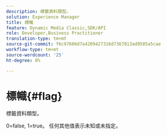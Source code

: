 ```yaml
---
description: 標籤資料類型。
solution: Experience Manager
title: 標幟
feature: Dynamic Media Classic,SDK/API
role: Developer,Business Practitioner
translation-type: tm+mt
source-git-commit: f6c97606d7a4209427316d7367013ad9585a5cae
workflow-type: tm+mt
source-wordcount: '25'
ht-degree: 8%

---
```



# 標幟{#flag}

標籤資料類型。

0=false, 1=true。 任何其他值表示未知或未指定。
